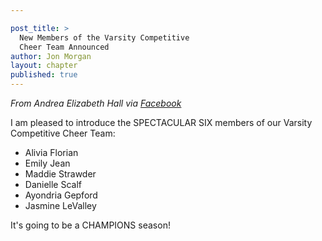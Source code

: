 ```yaml
---

post_title: >
  New Members of the Varsity Competitive
  Cheer Team Announced
author: Jon Morgan
layout: chapter
published: true
---
```

<em>From Andrea Elizabeth Hall via <a href="https://www.facebook.com/shepherd.cheer/posts/1521850961164256">Facebook</a></em>

I am pleased to introduce the SPECTACULAR SIX members of our Varsity Competitive Cheer Team:

<ul>
<li>Alivia Florian</li>

<li>Emily Jean</li>

<li>Maddie Strawder</li>

<li>Danielle Scalf</li>

<li>Ayondria Gepford</li>

<li>Jasmine LeValley</li>

</ul>



It's going to be a CHAMPIONS season!
